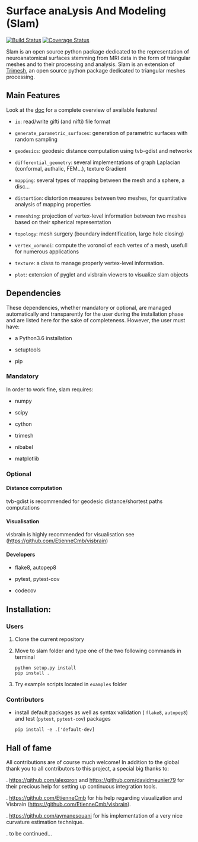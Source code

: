 # Surface anaLysis And Modeling (Slam)

[![Build Status](https://travis-ci.org/gauzias/slam.svg?branch=master)](https://travis-ci.org/gauzias/slam) 
[![Coverage Status](https://coveralls.io/repos/github/gauzias/slam/badge.svg?branch=master)](https://coveralls.io/github/gauzias/slam?branch=master)

Slam is an open source python package dedicated to the representation of neuroanatomical surfaces stemming from MRI data in the form of triangular meshes and to their processing and analysis.
Slam is an extension of [Trimesh](https://github.com/mikedh/trimesh), an open source python package dedicated to triangular meshes processing.


## Main Features


   Look at the [doc](https://gauzias.github.io/slam) for a complete overview of available features! 
   
+ ``io``: read/write gifti (and nifti) file format 

+ ``generate_parametric_surfaces``: generation of parametric surfaces with random sampling

+ ``geodesics``: geodesic distance computation using tvb-gdist and networkx

+ ``differential_geometry``: several implementations of graph Laplacian (conformal, authalic, FEM...), texture Gradient

+ ``mapping``: several types of mapping between the mesh and a sphere, a disc...

+ ``distortion``: distortion measures between two meshes, for quantitative analysis of mapping properties

+ ``remeshing``: projection of vertex-level information between two meshes based on their spherical representation

+ ``topology``: mesh surgery (boundary indentification, large hole closing)

+ ``vertex_voronoi``: compute the voronoi of each vertex of a mesh, usefull for numerous applications

+ ``texture``: a class to manage properly vertex-level information.

+ ``plot``: extension of pyglet and visbrain viewers to visualize slam objects

## Dependencies 
These dependencies, whether mandatory or optional, are managed automatically and transparently for the user during the installation phase and are listed here for the sake of completeness. However, the user must have:

+ a Python3.6 installation 

+ setuptools

+ pip
 
### Mandatory
In order to work fine, slam requires:

+  numpy

+  scipy

+  cython

+  trimesh

+  nibabel

+  matplotlib
    
### Optional

#### Distance computation

tvb-gdist is recommended for geodesic distance/shortest paths computations

#### Visualisation 

visbrain is highly recommended for visualisation see (https://github.com/EtienneCmb/visbrain)

#### Developers

+  flake8, autopep8

+ pytest, pytest-cov

+ codecov
   
## Installation:

### Users

1. Clone the current repository

2. Move to slam folder and type one of the two following commands in terminal
    ```
    python setup.py install
    pip install . 
    ```
3. Try example scripts located in ``examples`` folder


### Contributors

 * install default packages as well as syntax validation ( ``flake8``, ``autopep8``) and test (``pytest``, ``pytest-cov``) packages
    ```
    pip install -e .['default-dev]
    ```

## Hall of fame

All contributions are of course much welcome!
In addition to the global thank you to all contributors to this project, a special big thanks to:

. https://github.com/alexpron and https://github.com/davidmeunier79 for their precious help for setting up continuous integration tools.

. https://github.com/EtienneCmb for his help regarding visualization and Visbrain (https://github.com/EtienneCmb/visbrain).

. https://github.com/aymanesouani for his implementation of a very nice curvature estimation technique.

.  to be continued...



